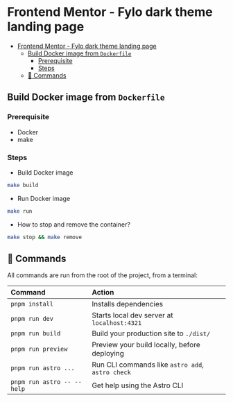 # Frontend Mentor - Fylo dark theme landing page

<!--toc:start-->
- [Frontend Mentor - Fylo dark theme landing page](#frontend-mentor-fylo-dark-theme-landing-page)
  - [Build Docker image from `Dockerfile`](#build-docker-image-from-dockerfile)
    - [Prerequisite](#prerequisite)
    - [Steps](#steps)
  - [🧞 Commands](#🧞-commands)
<!--toc:end-->

## Build Docker image from `Dockerfile`

### Prerequisite

- Docker
- make

### Steps

- Build Docker image

```sh
make build
```

- Run Docker image

```sh
make run
```

- How to stop and remove the container?

```sh
make stop && make remove
```

## 🧞 Commands

All commands are run from the root of the project, from a terminal:

| Command                    | Action                                           |
| :------------------------- | :----------------------------------------------- |
| `pnpm install`             | Installs dependencies                            |
| `pnpm run dev`             | Starts local dev server at `localhost:4321`      |
| `pnpm run build`           | Build your production site to `./dist/`          |
| `pnpm run preview`         | Preview your build locally, before deploying     |
| `pnpm run astro ...`       | Run CLI commands like `astro add`, `astro check` |
| `pnpm run astro -- --help` | Get help using the Astro CLI                     |
